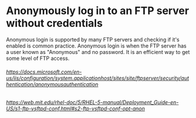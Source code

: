 # Anonymously log in to an FTP server without credentials

Anonymous login is supported by many FTP servers and checking if it's enabled is common practice. Anonymous login is when the FTP server has a user known as "Anonymous" and no password. It is an efficient way to get some level of FTP access.

###### https://docs.microsoft.com/en-us/iis/configuration/system.applicationhost/sites/site/ftpserver/security/authentication/anonymousauthentication
###### https://web.mit.edu/rhel-doc/5/RHEL-5-manual/Deployment_Guide-en-US/s1-ftp-vsftpd-conf.html#s2-ftp-vsftpd-conf-opt-anon
